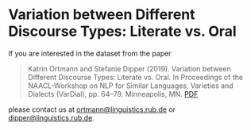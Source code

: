 # Variation between Different Discourse Types: Literate vs. Oral

If you are interested in the dataset from the paper

> Katrin Ortmann and Stefanie Dipper (2019). Variation between Different Discourse Types: Literate vs. Oral. In Proceedings of the NAACL-Workshop on NLP for Similar Languages, Varieties and Dialects (VarDial), pp. 64–79. Minneapolis, MN. [PDF](https://www.linguistics.ruhr-uni-bochum.de/~dipper/pub/vardial19_webVersion.pdf)

please contact us at <ortmann@linguistics.rub.de> or <dipper@linguistics.rub.de>.